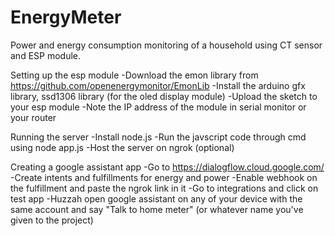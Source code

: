# EnergyMeter
Power and energy consumption monitoring of a household using CT sensor and ESP module.

Setting up the esp module
  -Download the emon library from https://github.com/openenergymonitor/EmonLib
  -Install the arduino gfx library, ssd1306 library (for the oled display module)
  -Upload the sketch to your esp module
  -Note the IP address of the module in serial monitor or your router
  
Running the server
  -Install node.js
  -Run the javscript code through cmd using node app.js
  -Host the server on ngrok (optional)

Creating a google assistant app
  -Go to https://dialogflow.cloud.google.com/
  -Create intents and fulfillments for energy and power
  -Enable webhook on the fulfillment and paste the ngrok link in it
  -Go to integrations and click on test app
  -Huzzah open google assistant on any of your device with the same account and say "Talk to home meter" (or whatever name you've given to the project)
